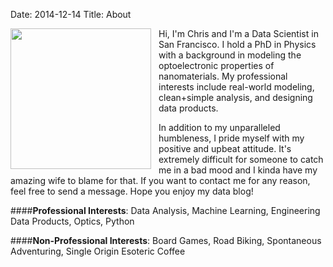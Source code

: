 Date: 2014-12-14
Title: About 

<img src="/assets/pages/photo.jpg" width="225" style="float:left;margin-right: 12px;margin-bottom: 1px">
Hi, I'm Chris and I'm a Data Scientist in San Francisco. I hold a PhD in Physics with a background in modeling the 
optoelectronic properties of nanomaterials. My professional interests include real-world modeling, clean+simple analysis, 
and designing data products.      
   
In addition to my unparalleled humbleness, I pride myself with my positive and upbeat attitude.  It's extremely difficult
for someone to catch me in a bad mood and I kinda have my amazing wife to blame for that. If you want to contact me for 
any reason, feel free to send a message.  Hope you enjoy my data blog!
 
####**Professional Interests**:
Data Analysis, Machine Learning, Engineering Data Products, Optics, Python
 
####**Non-Professional Interests**:
Board Games, Road Biking, Spontaneous Adventuring, Single Origin Esoteric Coffee
  
<div class="text-center">
<a class="nounderline" href="http://linkedin.com/in/chrisvmiller/"><i class="fa fa-linkedin-square fa-4x" style="color:blue"></i></a>
<a class="nounderline" type="application/atom+xml" href="http://randomlyunique.com/feeds/chris-miller.atom.xml"><i class="fa fa-rss-square fa-4x" style="color:orange"></i></a>
<a class="nounderline" href="http://twitter.com/chrisvmil"><i class="fa fa-twitter-square fa-4x" style="color:#55ACEE"></i></a>
<a class="nounderline" href="http://github.com/chrisvmiller"><i class="fa fa-github-square fa-4x" style="color:purple"></i></a>
</div>
